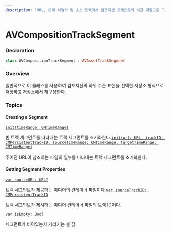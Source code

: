 ```yaml
---
description: 'URL, 트랙 식별자 및 소스 트랙에서 컴포지션 트랙으로의 시간 매핑으로 구성된 트랙의 세그먼트이다.'
---
```


# AVCompositionTrackSegment

### Declaration

```swift
class AVCompositionTrackSegment : AVAssetTrackSegment
```

### Overview

일반적으로 이 클래스를 사용하여 컴포지션의 하위 수준 표현을 선택한 저장소 형식으로 저장하고 저장소에서 재구성한다.

### Topics

#### Creating a Segment

[`init(timeRange: CMTimeRange)`](https://developer.apple.com/documentation/avfoundation/avcompositiontracksegment/1386841-init)

빈 트랙 세그먼트를 나타내는 트랙 세그먼트를 초기화한다.[`init(url: URL, trackID: CMPersistentTrackID, sourceTimeRange: CMTimeRange, targetTimeRange: CMTimeRange)`](https://developer.apple.com/documentation/avfoundation/avcompositiontracksegment/1390282-init)

주어진 URL이 참조하는 파일의 일부를 나타내는 트랙 세그먼트를 초기화한다.

#### Getting Segment Properties

[`var sourceURL: URL?`](https://developer.apple.com/documentation/avfoundation/avcompositiontracksegment/1386814-sourceurl)

트랙 세그먼트가 제공하는 미디어의 컨테이너 파일이다.[`var sourceTrackID: CMPersistentTrackID`](https://developer.apple.com/documentation/avfoundation/avcompositiontracksegment/1388326-sourcetrackid)

트랙 세그먼트가 제시하는 미디어 컨테이너 파일의 트랙 ID이다.

[`var isEmpty: Bool`](https://developer.apple.com/documentation/avfoundation/avcompositiontracksegment/1389592-isempty)

세그먼트가 비어있는지 가리키는 불 값.

